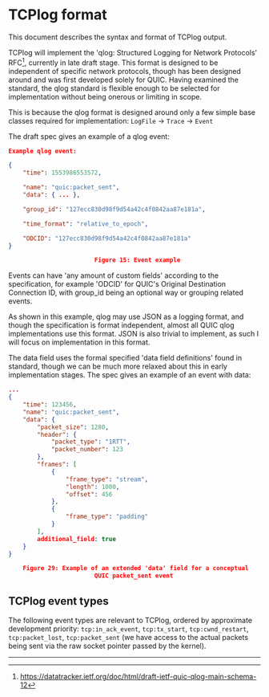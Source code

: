 # TCPlog format

This document describes the syntax and format of TCPlog output.

TCPlog will implement the 'qlog: Structured Logging for Network Protocols' RFC[^1], currently in late draft stage. This format is designed to be independent of specific network protocols, though has been designed around and was first developed solely for QUIC. Having examined the standard, the qlog standard is flexible enough to be selected for implementation without being onerous or limiting in scope. 

This is because the qlog format is designed around only a few simple base classes required for implementation: 
    `LogFile` -> `Trace` -> `Event`

The draft spec gives an example of a qlog event:
```json
Example qlog event:

{
    "time": 1553986553572,

    "name": "quic:packet_sent",
    "data": { ... },

    "group_id": "127ecc830d98f9d54a42c4f0842aa87e181a",

    "time_format": "relative_to_epoch",

    "ODCID": "127ecc830d98f9d54a42c4f0842aa87e181a"
}

                        Figure 15: Event example
```

Events can have 'any amount of custom fields' according to the specification, for example 'ODCID' for QUIC's Original Destination Connection ID, with group_id being an optional way or grouping related events.

As shown in this example, qlog may use JSON as a logging format, and though the specification is format independent, almost all QUIC qlog implementations use this format. JSON is also trivial to implement, as such I will focus on implementation in this format.

The data field uses the formal specified 'data field definitions' found in standard, though we can be much more relaxed about this in early implementation stages. The spec gives an example of an event with data:
```json
...
{
    "time": 123456,
    "name": "quic:packet_sent",
    "data": {
        "packet_size": 1280,
        "header": {
            "packet_type": "1RTT",
            "packet_number": 123
        },
        "frames": [
            {
                "frame_type": "stream",
                "length": 1000,
                "offset": 456
            },
            {
                "frame_type": "padding"
            }
        ],
        additional_field: true
    }
}

    Figure 29: Example of an extended 'data' field for a conceptual
                        QUIC packet_sent event
```

## TCPlog event types

The following event types are relevant to TCPlog, ordered by approximate development priority: `tcp:in_ack_event`, `tcp:tx_start`, `tcp:cwnd_restart`, `tcp:packet_lost`, `tcp:packet_sent` (we have access to the actual packets being sent via the raw socket pointer passed by the kernel).

---

[^1]: <https://datatracker.ietf.org/doc/html/draft-ietf-quic-qlog-main-schema-12>